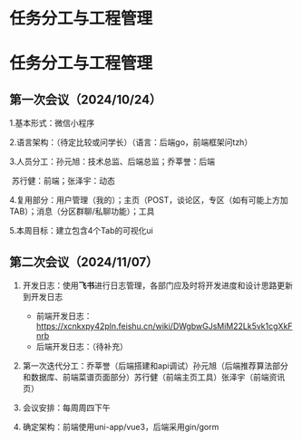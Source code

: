 # 任务分工与工程管理

# 任务分工与工程管理

## 第一次会议（2024/10/24）

1.基本形式：微信小程序

2.语言架构：（待定比较或问学长）（语言：后端go，前端框架问tzh）

3.人员分工：孙元旭：技术总监、后端总监；乔莘誉：后端

​			苏行健：前端；张泽宇：动态

4.复用部分：用户管理（我的）；主页（POST，谈论区，专区（如有可能上方加TAB）；消息（分区群聊/私聊功能）；工具

5.本周目标：建立包含4个Tab的可视化ui

## 第二次会议（2024/11/07）

1. 开发日志：使用**飞书**进行日志管理，各部门应及时将开发进度和设计思路更新到开发日志
   + 前端开发日志：https://xcnkxpy42pln.feishu.cn/wiki/DWgbwGJsMiM22Lk5vk1cgXkFnrb
   + 后端开发日志：（待补充）
  
2. 第一次迭代分工：乔莘誉（后端搭建和api调试）孙元旭（后端推荐算法部分和数据库、前端菜谱页面部分）苏行健（前端主页工具）张泽宇（前端资讯页）

3. 会议安排：每周周四下午

4. 确定架构：前端使用uni-app/vue3，后端采用gin/gorm
